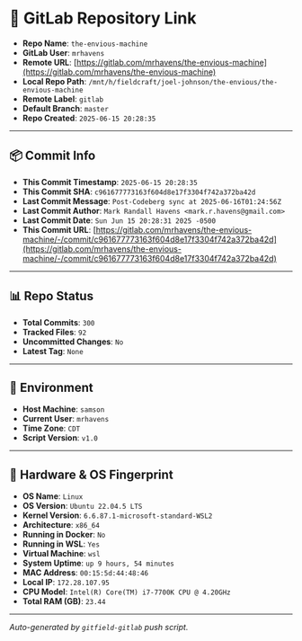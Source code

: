 # 🔗 GitLab Repository Link

- **Repo Name**: `the-envious-machine`
- **GitLab User**: `mrhavens`
- **Remote URL**: [https://gitlab.com/mrhavens/the-envious-machine](https://gitlab.com/mrhavens/the-envious-machine)
- **Local Repo Path**: `/mnt/h/fieldcraft/joel-johnson/the-envious/the-envious-machine`
- **Remote Label**: `gitlab`
- **Default Branch**: `master`
- **Repo Created**: `2025-06-15 20:28:35`

---

## 📦 Commit Info

- **This Commit Timestamp**: `2025-06-15 20:28:35`
- **This Commit SHA**: `c961677773163f604d8e17f3304f742a372ba42d`
- **Last Commit Message**: `Post-Codeberg sync at 2025-06-16T01:24:56Z`
- **Last Commit Author**: `Mark Randall Havens <mark.r.havens@gmail.com>`
- **Last Commit Date**: `Sun Jun 15 20:28:31 2025 -0500`
- **This Commit URL**: [https://gitlab.com/mrhavens/the-envious-machine/-/commit/c961677773163f604d8e17f3304f742a372ba42d](https://gitlab.com/mrhavens/the-envious-machine/-/commit/c961677773163f604d8e17f3304f742a372ba42d)

---

## 📊 Repo Status

- **Total Commits**: `300`
- **Tracked Files**: `92`
- **Uncommitted Changes**: `No`
- **Latest Tag**: `None`

---

## 🧽 Environment

- **Host Machine**: `samson`
- **Current User**: `mrhavens`
- **Time Zone**: `CDT`
- **Script Version**: `v1.0`

---

## 🧬 Hardware & OS Fingerprint

- **OS Name**: `Linux`
- **OS Version**: `Ubuntu 22.04.5 LTS`
- **Kernel Version**: `6.6.87.1-microsoft-standard-WSL2`
- **Architecture**: `x86_64`
- **Running in Docker**: `No`
- **Running in WSL**: `Yes`
- **Virtual Machine**: `wsl`
- **System Uptime**: `up 9 hours, 54 minutes`
- **MAC Address**: `00:15:5d:44:48:46`
- **Local IP**: `172.28.107.95`
- **CPU Model**: `Intel(R) Core(TM) i7-7700K CPU @ 4.20GHz`
- **Total RAM (GB)**: `23.44`

---

_Auto-generated by `gitfield-gitlab` push script._
